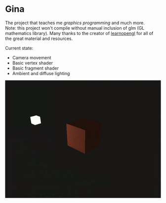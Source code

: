 # Gina

The project that teaches me *graphics programming* and much more.<br>
Note: this project won't compile without manual inclusion of glm (GL mathematics library). Many thanks to the creator of [learnopengl](https://www.learnopengl.com) for all of the great material and resources.

Current state:
 - Camera movement
 - Basic vertex shader
 - Basic fragment shader
 - Ambient and diffuse lighting

![](cube.gif)
